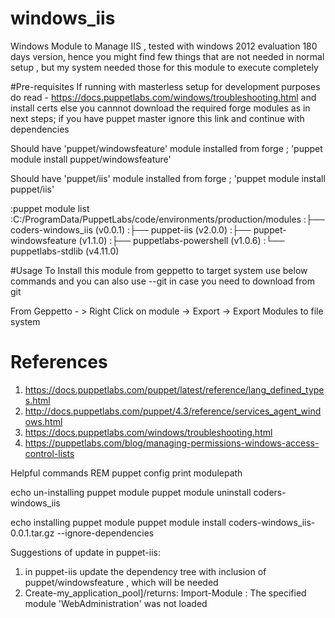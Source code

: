 # windows_iis
Windows Module to Manage IIS , tested with windows 2012 evaluation 180 days version, 
hence you might find few things that are not needed in normal setup , 
but my system needed those for this module to execute completely

#Pre-requisites 
If running with masterless setup for development purposes do read - https://docs.puppetlabs.com/windows/troubleshooting.html 
and install certs else you cannnot download the required forge modules as in next steps; if you have puppet master ignore this link
and continue with dependencies 

Should have 'puppet/windowsfeature' module installed from forge ; 'puppet module install puppet/windowsfeature'

Should have 'puppet/iis' module installed from forge ; 'puppet module install puppet/iis'

:puppet module list
:C:/ProgramData/PuppetLabs/code/environments/production/modules
:├── coders-windows_iis (v0.0.1)
:├── puppet-iis (v2.0.0)
:├── puppet-windowsfeature (v1.1.0)
:├── puppetlabs-powershell (v1.0.6)
:└── puppetlabs-stdlib (v4.11.0)

#Usage
To Install this module from geppetto to target system use below commands and 
you can also use --git in case you need to download from git

From Geppetto - > Right Click on module -> Export -> Export Modules to file system




# References
1) https://docs.puppetlabs.com/puppet/latest/reference/lang_defined_types.html
2) http://docs.puppetlabs.com/puppet/4.3/reference/services_agent_windows.html
3) https://docs.puppetlabs.com/windows/troubleshooting.html
4) https://puppetlabs.com/blog/managing-permissions-windows-access-control-lists

Helpful commands 
REM puppet config print modulepath

echo un-installing puppet module 
puppet module uninstall coders-windows_iis

echo installing puppet module 
puppet module install coders-windows_iis-0.0.1.tar.gz --ignore-dependencies

Suggestions of update in puppet-iis:
1) in puppet-iis update the dependency tree with inclusion of puppet/windowsfeature , which will be needed 
2) Create-my_application_pool]/returns: Import-Module : The specified module 'WebAdministration' was not loaded


